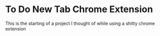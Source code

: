 # To Do New Tab Chrome Extension

This is the starting of a project I thought of while using a shitty chrome extension
